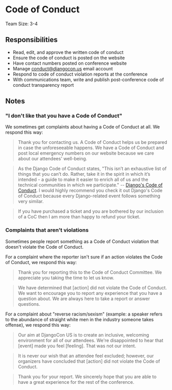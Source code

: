 # Code of Conduct 

Team Size: 3-4

## Responsibilities 

- Read, edit, and approve the written code of conduct 
- Ensure the code of conduct is posted on the website 
- Have contact numbers posted on conference website 
- Manage conduct@djangocon.us email account 
- Respond to code of conduct violation reports at the conference 
- With communications team, write and publish post-conference code of conduct transparency report 

## Notes 

### "I don't like that you have a Code of Conduct"

We sometimes get complaints about having a Code of Conduct at all. We respond this way: 

> Thank you for contacting us. A Code of Conduct helps us be prepared in case the unforeseeable happens. We have a Code of Conduct and post local emergency numbers on our website because we care about our attendees' well-being. 

> As the Django Code of Conduct states, "This isn’t an exhaustive list of things that you can’t do. Rather, take it in the spirit in which it’s intended - a guide to make it easier to enrich all of us and the technical communities in which we participate." -- [Django's Code of Conduct](https://www.djangoproject.com/conduct/). I would highly recommend you check it out Django's Code of Conduct because every Django-related event follows something very similar. 

> If you have purchased a ticket and you are bothered by our inclusion of a CoC then I am more than happy to refund your ticket. 

### Complaints that aren't violations

Sometimes people report something as a Code of Conduct violation that doesn't violate the Code of Conduct.

For a complaint where the reporter isn't sure if an action violates the Code of Conduct, we respond this way: 

> Thank you for reporting this to the Code of Conduct Committee. We appreciate you taking the time to let us know. 

> We have determined that [action] did not violate the Code of Conduct. We want to encourage you to report any experience that you have a question about. We are always here to take a report or answer questions. 

For a complaint about "reverse racism/sexism" (example: a speaker refers to the abundance of straight white men in the industry someone takes offense), we respond this way: 

> Our aim at DjangoCon US is to create an inclusive, welcoming environment for all of our attendees. We're disappointed to hear that [event] made you feel [feeling]. That was not our intent. 

> It is never our wish that an attendee feel excluded; however, our organizers have concluded that [action] did not violate the Code of Conduct. 

> Thank you for your report. We sincerely hope that you are able to have a great experience for the rest of the conference. 